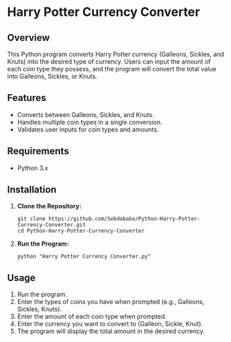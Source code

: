# Harry Potter Currency Converter

## Overview
This Python program converts Harry Potter currency (Galleons, Sickles, and Knuts) into the desired type of currency. Users can input the amount of each coin type they possess, and the program will convert the total value into Galleons, Sickles, or Knuts.

## Features
- Converts between Galleons, Sickles, and Knuts.
- Handles multiple coin types in a single conversion.
- Validates user inputs for coin types and amounts.

## Requirements
- Python 3.x

## Installation

1. **Clone the Repository:**
   ```
   git clone https://github.com/Sebdababo/Python-Harry-Potter-Currency-Converter.git
   cd Python-Harry-Potter-Currency-Converter
   ```

2. **Run the Program:**
   ```
   python "Harry Potter Currency Converter.py"
   ```

## Usage

1. Run the program.
2. Enter the types of coins you have when prompted (e.g., Galleons, Sickles, Knuts).
3. Enter the amount of each coin type when prompted.
4. Enter the currency you want to convert to (Galleon, Sickle, Knut).
5. The program will display the total amount in the desired currency.
